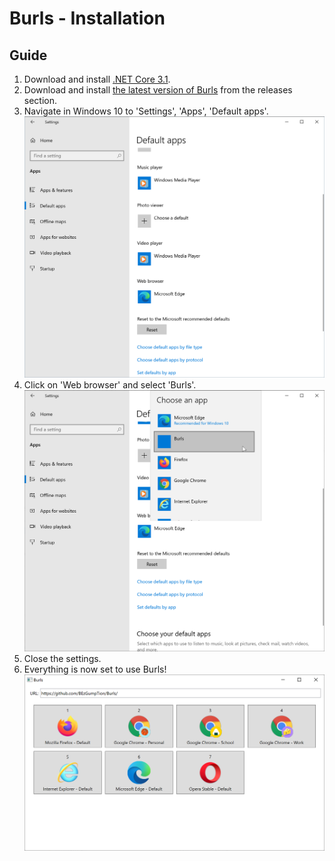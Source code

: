 # Burls - Installation
## Guide
1. Download and install [.NET Core 3.1](https://dotnet.microsoft.com/download/dotnet-core/current/runtime).
1. Download and install [the latest version of Burls](https://github.com/BEzGumpTion/Burls/releases) from the releases section.
1. Navigate in Windows 10 to 'Settings', 'Apps', 'Default apps'.
![](./Default_apps.png)
1. Click on 'Web browser' and select 'Burls'.
![](./Select_Burls_as_default_web_browser.png)
1. Close the settings.
1. Everything is now set to use Burls!
![](./Burls_working.png)